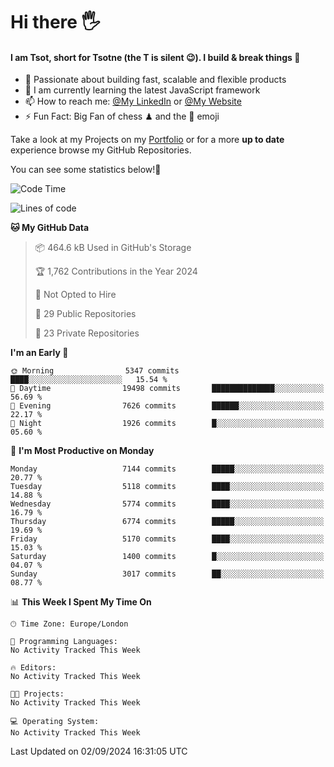 # Hi there :raised_hand_with_fingers_splayed:
#### I am Tsot, short for Tsotne (the T is silent :wink:). I build & break things :space_invader:
- :telescope: Passionate about building fast, scalable and flexible products
- :seedling: I am currently learning the latest JavaScript framework 
- :mailbox: How to reach me: [@My LinkedIn](https://www.linkedin.com/in/tsotne-gvadzabia/) or [@My Website](https://tsotne.co.uk/contact)
- :zap: Fun Fact: Big Fan of chess ♟ and the 👾 emoji

Take a look at my Projects on my [Portfolio](https://tsotne.co.uk/) or for a more **up to date** experience browse my GitHub Repositories.

You can see some statistics below!:space_invader:
<!--START_SECTION:waka-->
![Code Time](http://img.shields.io/badge/Code%20Time-761%20hrs%202%20mins-blue)

![Lines of code](https://img.shields.io/badge/From%20Hello%20World%20I%27ve%20Written-12.6%20million%20lines%20of%20code-blue)

**🐱 My GitHub Data** 

> 📦 464.6 kB Used in GitHub's Storage 
 > 
> 🏆 1,762 Contributions in the Year 2024
 > 
> 🚫 Not Opted to Hire
 > 
> 📜 29 Public Repositories 
 > 
> 🔑 23 Private Repositories 
 > 
**I'm an Early 🐤** 

```text
🌞 Morning                5347 commits        ████░░░░░░░░░░░░░░░░░░░░░   15.54 % 
🌆 Daytime                19498 commits       ██████████████░░░░░░░░░░░   56.69 % 
🌃 Evening                7626 commits        ██████░░░░░░░░░░░░░░░░░░░   22.17 % 
🌙 Night                  1926 commits        █░░░░░░░░░░░░░░░░░░░░░░░░   05.60 % 
```
📅 **I'm Most Productive on Monday** 

```text
Monday                   7144 commits        █████░░░░░░░░░░░░░░░░░░░░   20.77 % 
Tuesday                  5118 commits        ████░░░░░░░░░░░░░░░░░░░░░   14.88 % 
Wednesday                5774 commits        ████░░░░░░░░░░░░░░░░░░░░░   16.79 % 
Thursday                 6774 commits        █████░░░░░░░░░░░░░░░░░░░░   19.69 % 
Friday                   5170 commits        ████░░░░░░░░░░░░░░░░░░░░░   15.03 % 
Saturday                 1400 commits        █░░░░░░░░░░░░░░░░░░░░░░░░   04.07 % 
Sunday                   3017 commits        ██░░░░░░░░░░░░░░░░░░░░░░░   08.77 % 
```


📊 **This Week I Spent My Time On** 

```text
🕑︎ Time Zone: Europe/London

💬 Programming Languages: 
No Activity Tracked This Week

🔥 Editors: 
No Activity Tracked This Week

🐱‍💻 Projects: 
No Activity Tracked This Week

💻 Operating System: 
No Activity Tracked This Week
```


 Last Updated on 02/09/2024 16:31:05 UTC
<!--END_SECTION:waka-->
